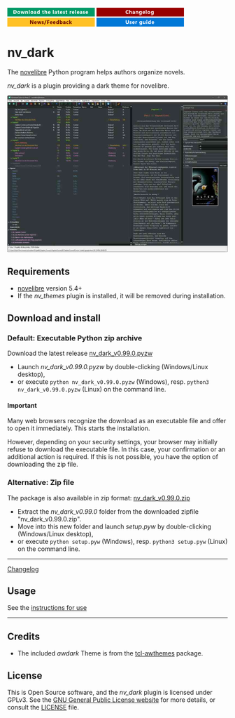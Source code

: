 [![Download the latest release](docs/img/download-button.png)](https://github.com/peter88213/nv_dark/raw/main/dist/nv_dark_v0.99.0.pyzw)
[![Changelog](docs/img/changelog-button.png)](docs/changelog.md)
[![News/Feedback](docs/img/news-button.png)](https://github.com/peter88213/novelibre/discussions)
[![Online help](docs/img/help-button.png)](https://peter88213.github.io/nv_dark/help/)


# nv_dark

The [novelibre](https://github.com/peter88213/novelibre/) Python program helps authors organize novels.  

*nv_dark* is a plugin providing a dark theme for novelibre. 

![Screenshot](docs/Screenshots/screen01.jpg)

## Requirements

- [novelibre](https://github.com/peter88213/novelibre/) version 5.4+
- If the *nv_themes* plugin is installed, it will be removed during installation.


## Download and install

### Default: Executable Python zip archive

Download the latest release [nv_dark_v0.99.0.pyzw](https://github.com/peter88213/nv_dark/raw/main/dist/nv_dark_v0.99.0.pyzw)

- Launch *nv_dark_v0.99.0.pyzw* by double-clicking (Windows/Linux desktop),
- or execute `python nv_dark_v0.99.0.pyzw` (Windows), resp. `python3 nv_dark_v0.99.0.pyzw` (Linux) on the command line.

#### Important

Many web browsers recognize the download as an executable file and offer to open it immediately. 
This starts the installation.

However, depending on your security settings, your browser may 
initially  refuse  to download the executable file. 
In this case, your confirmation or an additional action is required. 
If this is not possible, you have the option of downloading 
the zip file. 


### Alternative: Zip file

The package is also available in zip format: [nv_dark_v0.99.0.zip](https://github.com/peter88213/nv_dark/raw/main/dist/nv_dark_v0.99.0.zip)

- Extract the *nv_dark_v0.99.0* folder from the downloaded zipfile "nv_dark_v0.99.0.zip".
- Move into this new folder and launch *setup.pyw* by double-clicking (Windows/Linux desktop), 
- or execute `python setup.pyw` (Windows), resp. `python3 setup.pyw` (Linux) on the command line.

---

[Changelog](docs/changelog.md)

## Usage

See the [instructions for use](https://peter88213.github.io/nv_dark/help/)

---

## Credits

- The included *awdark* Theme is from the [tcl-awthemes](https://sourceforge.net/projects/tcl-awthemes/) package. 

## License

This is Open Source software, and the *nv_dark* plugin is licensed under GPLv3. See the
[GNU General Public License website](https://www.gnu.org/licenses/gpl-3.0.en.html) for more
details, or consult the [LICENSE](https://github.com/peter88213/nv_dark/blob/main/LICENSE) file.

